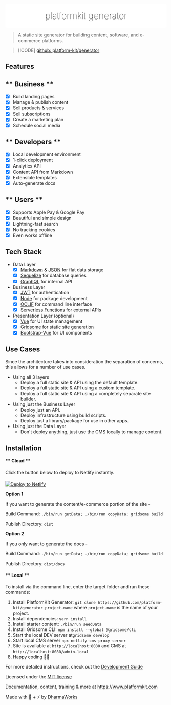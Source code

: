 <div align="center" style="background:#fff;border-radius:5px;padding:10px 10px 5px 10px;margin-top:20px;">
    <h1 style="margin-bottom:15px;margin-top:10px; border:none;font-weight:100;color:#000 !important;"><span>platformkit</span> <span style="">generator</span></h1>
</div>

> A static site generator for building content, software, and e-commerce platforms.

> [!CODE]
[github: platform-kit/generator](https://github.com/platform-kit/generator)

## Features

<!-- tabs:start -->

## ** Business **
- [x] Build landing pages
- [x] Manage & publish content
- [x] Sell products & services
- [x] Sell subscriptions
- [x] Create a marketing plan
- [x] Schedule social media

## ** Developers **
- [x] Local development environment
- [x] 1-click deployment
- [x] Analytics API
- [x] Content API from Markdown
- [x] Extensible templates
- [x] Auto-generate docs

## ** Users **
- [x] Supports Apple Pay & Google Pay
- [x] Beautiful and simple design
- [x] Lightning-fast search
- [x] No tracking cookies
- [x] Even works offline

<!-- tabs:end -->

## Tech Stack
- Data Layer
    - [x] [Markdown](https://www.markdownguide.org/getting-started/) & [JSON](https://www.json.org/json-en.html) for flat data storage
    - [x] [Sequelize](https://sequelize.org/) for database queries
    - [x] [GraphQL](https://www.graphql.com/) for internal API
- Business Layer
    - [x] [JWT](https://jwt.io/) for authentication
    - [x] [Node](https://nodejs.org/) for package development
    - [x] [OCLIF](https://oclif.io/) for command line interface
    - [x] [Serverless Functions](https://serverless-stack.com/chapters/what-is-serverless.html) for external APIs
- Presentation Layer (optional)
    - [x] [Vue](https://vuejs.org/) for UI state management
    - [x] [Gridsome](https://gridsome.org/) for static site generation
    - [x] [Bootstrap-Vue](https://bootstrap-vue.js.org/) for UI components

## Use Cases

Since the architecture takes into consideration the separation of concerns, this allows for a number of use cases.

- Using all 3 layers
    - Deploy a full static site & API using the default template.
    - Deploy a full static site & API using a custom template.
    - Deploy a full static site & API using a completely separate site builder.
- Using just the Business Layer
    - Deploy just an API.
    - Deploy infrastructure using build scripts.
    - Deploy just a library/package for use in other apps.
- Using just the Data Layer
    - Don't deploy anything, just use the CMS locally to manage content.

## Installation

<!-- tabs:start -->

#### ** Cloud **

Click the button below to deploy to Netlify instantly.

<a href="https://app.netlify.com/start/deploy?repository=https://github.com/platform-kit/generator"><img style="margin-top:5px;" src="https://www.netlify.com/img/deploy/button.svg" alt="Deploy to Netlify"></a>

**Option 1** 

If you want to generate the content/e-commerce portion of the site - 

Build Command: `./bin/run getData; ./bin/run copyData; gridsome build`

Publish Directory: `dist`

**Option 2**

If you only want to generate the docs -

Build Command: `./bin/run getData; ./bin/run copyData; gridsome build`

Publish Directory: `dist/docs`

#### ** Local **

To install via the command line, enter the target folder and run these commands:

1. Install PlatformKit Generator: `git clone https://github.com/platform-kit/generator project-name` where `project-name` is the name of your project.
2. Install dependencies: `yarn install`
3. Install starter content: `./bin/run seedData`
4. Install Gridsome CLI: `npm install --global @gridsome/cli`
5. Start the local DEV server at`gridsome develop`
6. Start local CMS server `npx netlify-cms-proxy-server` 
7. Site is available at `http://localhost:8080` and CMS at `http://localhost:8080/admin-local`
8. Happy coding 🎉🙌

<!-- tabs:end -->

For more detailed instructions, check out the [Development Guide](/guides/development.md)

Licensed under the [MIT license](http://opensource.org/licenses/MIT)

Documentation, content, training & more at https://www.platformkit.com 

Made with 💖 + ⚡ by [DharmaWorks](https://www.dharmaworks.com)